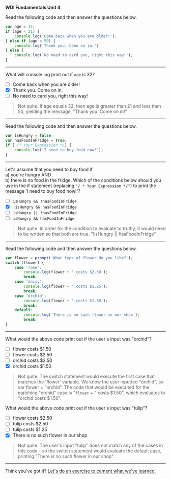 **WDI Fundamentals Unit 4**

Read the following code and then answer the questions below.

```js
var age = 32;
if (age < 21) {
    console.log('Come back when you are older!');
} else if (age < 50) {
    console.log('Thank you. Come on in.')
} else {
    console.log('No need to card you, right this way!');
}
```

---
What will console.log print out if `age` is 32?

- [ ] Come back when you are older!
- [x] Thank you. Come on in.
- [ ] No need to card you, right this way!

> Not quite.
> If age equals 32, then age is greater than 21 and less than 50, yielding the message, "Thank you. Come on in!"

---

Read the following code and then answer the questions below.

```js
var isHungry = false;
var hasFoodInFridge = true;
if ( /* Your Expression */) {
    console.log('I need to buy food now!');
}
```
---

Let's assume that you need to buy food if <br>a) you're hungry AND <br>b) there is no food in the fridge.
Which of the conditions below should you use in the if statement
(replacing `"/ * Your Expression */"`) to print the message 'I need to buy food now!'?
- [ ] `isHungry && !hasFoodInFridge`
- [x] `!isHungry && hasFoodInFridge`
- [ ] `isHungry || !hasFoodInFridge`
- [ ] `isHungry && hasFoodInFridge`

> Not quite.
> In order for the condition to evaluate to truthy, it would need to be written so that both are true. "!isHungry || hasFoodInFridge"

---

Read the following code and then answer the questions below.

```js
var flower = prompt('What type of flower do you like?');
switch (flower) {
    case 'rose':
        console.log(flower + ' costs $2.50');
        break;
    case 'daisy':
        console.log(flower + ' costs $1.25');
        break;
    case 'orchid':
        console.log(flower + ' costs $1.50');
        break;
    default:
        console.log('There is no such flower in our shop');
        break;
}
```

---

What would the above code print out if the user's input was "orchid"?

- [ ] flower costs $1.50
- [ ] flower costs $2.50
- [ ] orchid costs $2.50
- [x] orchid costs $1.50

> Not quite.
> The switch statement would execute the first case that matches the 'flower' variable. We know the user inputted "orchid", so var flower = "orchid".
> The code that would be executed for the matching "orchid" case is "`flower` + " costs $1.50", which evaluates to "orchid costs $1.50".

What would the above code print out if the user's input was "tulip"?
- [ ] flower costs $2.50
- [ ] tulip costs $2.50
- [ ] tulip costs $1.25
- [x] There is no such flower in our shop

> Not quite.
> The user's input "tulip" does not match any of the cases in this code – so the switch statement would evaluate the default case, printing "There is no such flower in our shop".

---

Think you've got it? [Let's do an exercise to cement what we've learned.](04_exercise.md)

